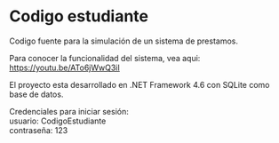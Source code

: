 # Codigo estudiante

Codigo fuente para la simulación de un sistema de prestamos.

Para conocer la funcionalidad del sistema, vea aqui: https://youtu.be/ATo6jWwQ3iI

El proyecto esta desarrollado en .NET Framework 4.6 con SQLite como base de datos.

Credenciales para iniciar sesión:  
usuario: CodigoEstudiante  
contraseña: 123
